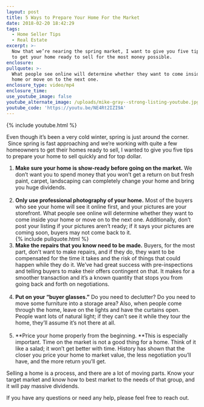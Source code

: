 ```yaml
---
layout: post
title: 5 Ways to Prepare Your Home For the Market
date: 2018-02-20 18:42:29
tags:
  - Home Seller Tips
  - Real Estate
excerpt: >-
  Now that we’re nearing the spring market, I want to give you five tips on how
  to get your home ready to sell for the most money possible.
enclosure:
pullquote: >-
  What people see online will determine whether they want to come inside your
  home or move on to the next one.
enclosure_type: video/mp4
enclosure_time:
use_youtube_image: false
youtube_alternate_image: /uploads/mike-gray--strong-listing-youtube.jpg
youtube_code: 'https://youtu.be/NE4Rt2IZI9A'
---
```


{% include youtube.html %}

Even though it’s been a very cold winter, spring is just around the corner. &nbsp;Since spring is fast approaching and we’re working with quite a few homeowners to get their homes ready to sell, I wanted to give you five tips to prepare your home to sell quickly and for top dollar.

1. **Make sure your home is show-ready before going on the market.** We don’t want you to spend money that you won’t get a return on but fresh paint, carpet, landscaping can completely change your home and bring you huge dividends.<br>&nbsp;
2. **Only use professional photography of your home.** Most of the buyers who see your home will see it online first, and your pictures are your storefront. What people see online will determine whether they want to come inside your home or move on to the next one. Additionally, don’t post your listing if your pictures aren’t ready; if it says your pictures are coming soon, buyers may not come back to it.<br>{% include pullquote.html %}
3. **Make the repairs that you know need to be made.** Buyers, for the most part, don’t want to make repairs, and if they do, they want to be compensated for the time it takes and the risk of things that could happen while they do it. We’ve had great success with pre-inspections and telling buyers to make their offers contingent on that. It makes for a smoother transaction and it’s a known quantity that stops you from going back and forth on negotiations.<br>&nbsp;
4. **Put on your “buyer glasses.”** Do you need to declutter? Do you need to move some furniture into a storage area? Also, when people come through the home, leave on the lights and have the curtains open. People want lots of natural light; if they can’t see it while they tour the home, they’ll assume it’s not there at all.<br>&nbsp;
5. **Price your home properly from the beginning.&nbsp;**This is especially important. Time on the market is not a good thing for a home. Think of it like a salad; it won’t get better with time. History has shown that the closer you price your home to market value, the less negotiation you’ll have, and the more return you’ll get.

Selling a home is a process, and there are a lot of moving parts. Know your target market and know how to best market to the needs of that group, and it will pay massive dividends.

If you have any questions or need any help, please feel free to reach out.<br>&nbsp;